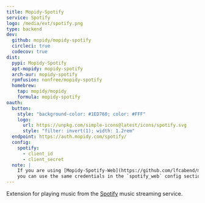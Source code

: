 ```yaml
---
title: Mopidy-Spotify
service: Spotify
logo: /media/ext/spotify.png
type: backend
dev:
  github: mopidy/mopidy-spotify
  circleci: true
  codecov: true
dist:
  pypi: Mopidy-Spotify
  apt-mopidy: mopidy-spotify
  arch-aur: mopidy-spotify
  rpmfusion: nonfree/mopidy-spotify
  homebrew:
    tap: mopidy/mopidy
    formula: mopidy-spotify
oauth:
  button:
    style: "background-color: #1ED760; color: #FFF"
    logo:
      url: https://unpkg.com/simple-icons@latest/icons/spotify.svg
      style: "filter: invert(1); width: 1.2rem"
  endpoint: https://auth.mopidy.com/spotify/
  config:
    spotify:
      - client_id
      - client_secret
  note: |
    If you are using [Mopidy-Spotify-Web](https://github.com/lfcabend/mopidy-spotify-web)
    you can use the same credentials in the `spotify_web` config section.
---
```


Extension for playing music from the [Spotify](https://spotify.com/) music
streaming service.
